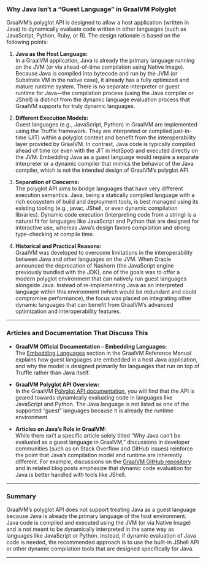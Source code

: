 
### Why Java Isn’t a “Guest Language” in GraalVM Polyglot

GraalVM’s polyglot API is designed to allow a host application (written in Java) to dynamically evaluate code written in other languages (such as JavaScript, Python, Ruby, or R). The design rationale is based on the following points:

1. **Java as the Host Language:**  
   In a GraalVM application, Java is already the primary language running on the JVM (or via ahead-of-time compilation using Native Image). Because Java is compiled into bytecode and run by the JVM (or Substrate VM in the native case), it already has a fully optimized and mature runtime system. There is no separate interpreter or guest runtime for Java—the compilation process (using the Java compiler or JShell) is distinct from the dynamic language evaluation process that GraalVM supports for truly dynamic languages.

2. **Different Execution Models:**  
   Guest languages (e.g., JavaScript, Python) in GraalVM are implemented using the Truffle framework. They are interpreted or compiled just-in-time (JIT) within a polyglot context and benefit from the interoperability layer provided by GraalVM. In contrast, Java code is typically compiled ahead of time (or even with the JIT in HotSpot) and executed directly on the JVM. Embedding Java as a guest language would require a separate interpreter or a dynamic compiler that mimics the behavior of the Java compiler, which is not the intended design of GraalVM’s polyglot API.

3. **Separation of Concerns:**  
   The polyglot API aims to bridge languages that have very different execution semantics. Java, being a statically compiled language with a rich ecosystem of build and deployment tools, is best managed using its existing tooling (e.g., javac, JShell, or even dynamic compilation libraries). Dynamic code execution (interpreting code from a string) is a natural fit for languages like JavaScript and Python that are designed for interactive use, whereas Java’s design favors compilation and strong type-checking at compile time.

4. **Historical and Practical Reasons:**  
   GraalVM was developed to overcome limitations in the interoperability between Java and other languages on the JVM. When Oracle announced the deprecation of Nashorn (the JavaScript engine previously bundled with the JDK), one of the goals was to offer a modern polyglot environment that can natively run guest languages alongside Java. Instead of re-implementing Java as an interpreted language within this environment (which would be redundant and could compromise performance), the focus was placed on integrating other dynamic languages that can benefit from GraalVM’s advanced optimization and interoperability features.

---

### Articles and Documentation That Discuss This

- **GraalVM Official Documentation – Embedding Languages:**  
  The [Embedding Languages](https://www.graalvm.org/21.3/reference-manual/embed-languages/) section in the GraalVM Reference Manual explains how guest languages are embedded in a host Java application, and why the model is designed primarily for languages that run on top of Truffle rather than Java itself.

- **GraalVM Polyglot API Overview:**  
  In the GraalVM [Polyglot API documentation](https://www.graalvm.org/reference-manual/polyglot/), you will find that the API is geared towards dynamically evaluating code in languages like JavaScript and Python. The Java language is not listed as one of the supported “guest” languages because it is already the runtime environment.

- **Articles on Java’s Role in GraalVM:**  
  While there isn’t a specific article solely titled “Why Java can’t be evaluated as a guest language in GraalVM,” discussions in developer communities (such as on Stack Overflow and GitHub issues) reinforce the point that Java’s compilation model and runtime are inherently different. For example, discussions on the [GraalVM GitHub repository](https://github.com/oracle/graalvm-demos) and in related blog posts emphasize that dynamic code evaluation for Java is better handled with tools like JShell.

---

### Summary

GraalVM’s polyglot API does not support treating Java as a guest language because Java is already the primary language of the host environment. Java code is compiled and executed using the JVM (or via Native Image) and is not meant to be dynamically interpreted in the same way as languages like JavaScript or Python. Instead, if dynamic evaluation of Java code is needed, the recommended approach is to use the built-in JShell API or other dynamic compilation tools that are designed specifically for Java.

---
